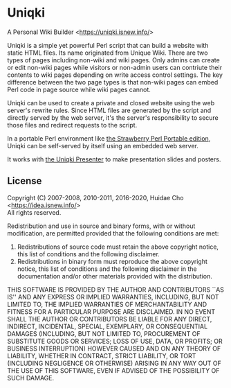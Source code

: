 # Uniqki

A Personal Wiki Builder <<https://uniqki.isnew.info/>>

Uniqki is a simple yet powerful Perl script that can build a website with
static HTML files. Its name originated from Unique Wiki. There are two types of
pages including non-wiki and wiki pages. Only admins can create or edit
non-wiki pages while visitors or non-admin users can contriute their contents
to wiki pages depending on write access control settings. The key difference
between the two page types is that non-wiki pages can embed Perl code in page
source while wiki pages cannot.

Uniqki can be used to create a private and closed website using the web
server's rewrite rules. Since HTML files are generated by the script and
directly served by the web server, it's the server's responsibility to secure
those files and redirect requests to the script.

In a portable Perl environment like [the Strawberry Perl Portable
edition](http://strawberryperl.com/), Uniqki can be self-served by itself using
an embedded web server.

It works with [the Uniqki Presenter](https://github.com/HuidaeCho/uniqki-presenter)
to make presentation slides and posters.

## License

Copyright (C) 2007-2008, 2010-2011, 2016-2020, Huidae Cho <<https://idea.isnew.info/>>  
All rights reserved.

Redistribution and use in source and binary forms, with or without
modification, are permitted provided that the following conditions
are met:

1. Redistributions of source code must retain the above copyright
   notice, this list of conditions and the following disclaimer.
2. Redistributions in binary form must reproduce the above copyright
   notice, this list of conditions and the following disclaimer in the
   documentation and/or other materials provided with the distribution.

THIS SOFTWARE IS PROVIDED BY THE AUTHOR AND CONTRIBUTORS ``AS IS'' AND
ANY EXPRESS OR IMPLIED WARRANTIES, INCLUDING, BUT NOT LIMITED TO, THE
IMPLIED WARRANTIES OF MERCHANTABILITY AND FITNESS FOR A PARTICULAR PURPOSE
ARE DISCLAIMED.  IN NO EVENT SHALL THE AUTHOR OR CONTRIBUTORS BE LIABLE
FOR ANY DIRECT, INDIRECT, INCIDENTAL, SPECIAL, EXEMPLARY, OR CONSEQUENTIAL
DAMAGES (INCLUDING, BUT NOT LIMITED TO, PROCUREMENT OF SUBSTITUTE GOODS
OR SERVICES; LOSS OF USE, DATA, OR PROFITS; OR BUSINESS INTERRUPTION)
HOWEVER CAUSED AND ON ANY THEORY OF LIABILITY, WHETHER IN CONTRACT, STRICT
LIABILITY, OR TORT (INCLUDING NEGLIGENCE OR OTHERWISE) ARISING IN ANY WAY
OUT OF THE USE OF THIS SOFTWARE, EVEN IF ADVISED OF THE POSSIBILITY OF
SUCH DAMAGE.
